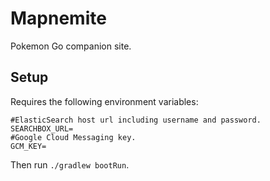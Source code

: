 # Mapnemite

Pokemon Go companion site.

## Setup

Requires the following environment variables:
```
#ElasticSearch host url including username and password.
SEARCHBOX_URL=
#Google Cloud Messaging key.
GCM_KEY=
```

Then run `./gradlew bootRun`.